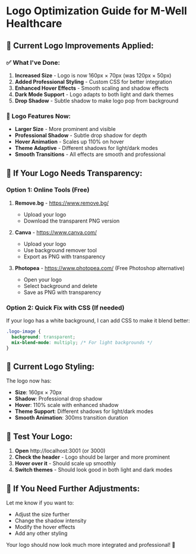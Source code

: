 # Logo Optimization Guide for M-Well Healthcare

## 🎨 **Current Logo Improvements Applied:**

### ✅ **What I've Done:**
1. **Increased Size** - Logo is now 160px × 70px (was 120px × 50px)
2. **Added Professional Styling** - Custom CSS for better integration
3. **Enhanced Hover Effects** - Smooth scaling and shadow effects
4. **Dark Mode Support** - Logo adapts to both light and dark themes
5. **Drop Shadow** - Subtle shadow to make logo pop from background

### 🎯 **Logo Features Now:**
- **Larger Size** - More prominent and visible
- **Professional Shadow** - Subtle drop shadow for depth
- **Hover Animation** - Scales up 110% on hover
- **Theme Adaptive** - Different shadows for light/dark modes
- **Smooth Transitions** - All effects are smooth and professional

## 🔧 **If Your Logo Needs Transparency:**

### **Option 1: Online Tools (Free)**
1. **Remove.bg** - https://www.remove.bg/
   - Upload your logo
   - Download the transparent PNG version

2. **Canva** - https://www.canva.com/
   - Upload your logo
   - Use background remover tool
   - Export as PNG with transparency

3. **Photopea** - https://www.photopea.com/ (Free Photoshop alternative)
   - Open your logo
   - Select background and delete
   - Save as PNG with transparency

### **Option 2: Quick Fix with CSS (If needed)**
If your logo has a white background, I can add CSS to make it blend better:

```css
.logo-image {
  background: transparent;
  mix-blend-mode: multiply; /* For light backgrounds */
}
```

## 🎨 **Current Logo Styling:**

The logo now has:
- **Size**: 160px × 70px
- **Shadow**: Professional drop shadow
- **Hover**: 110% scale with enhanced shadow
- **Theme Support**: Different shadows for light/dark modes
- **Smooth Animation**: 300ms transition duration

## 🚀 **Test Your Logo:**

1. **Open** http://localhost:3001 (or 3000)
2. **Check the header** - Logo should be larger and more prominent
3. **Hover over it** - Should scale up smoothly
4. **Switch themes** - Should look good in both light and dark modes

## 📝 **If You Need Further Adjustments:**

Let me know if you want to:
- Adjust the size further
- Change the shadow intensity
- Modify the hover effects
- Add any other styling

Your logo should now look much more integrated and professional! 🎉



